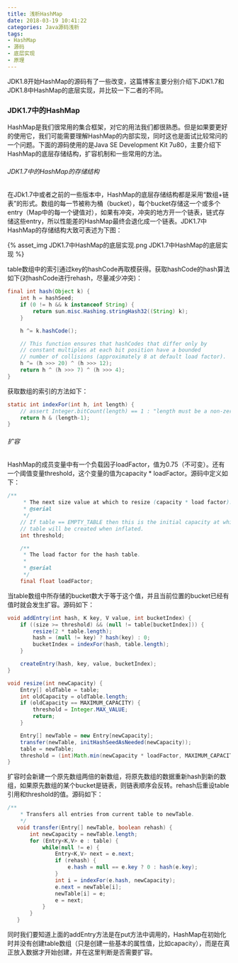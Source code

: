 ```yaml
---
title: 浅析HashMap
date: 2018-03-19 10:41:22
categories: Java源码浅析
tags:
- HashMap
- 源码
- 底层实现
- 原理
---
```


JDK1.8开始HashMap的源码有了一些改变，这篇博客主要分别介绍下JDK1.7和JDK1.8中HashMap的底层实现，并比较一下二者的不同。

### JDK1.7中的HashMap

HashMap是我们很常用的集合框架，对它的用法我们都很熟悉。但是如果要更好的使用它，我们可能需要理解HashMap的内部实现，同时这也是面试比较常问的一个问题。下面的源码使用的是Java SE Development Kit 7u80，主要介绍下HashMap的底层存储结构，扩容机制和一些常用的方法。

###### JDK1.7中的HashMap的存储结构

在JDk1.7中或者之前的一些版本中，HashMap的底层存储结构都是采用“数组+链表”的形式。数组的每一节被称为桶（bucket），每个bucket存储这一个或多个entry（Map中的每一个键值对），如果有冲突，冲突的地方开一个链表，链式存储这些entry，所以性能差的HashMap最终会退化成一个链表。JDK1.7中HashMap的存储结构大致可表述为下图：

{% asset_img JDK1.7中HashMap的底层实现.png JDK1.7中HashMap的底层实现 %}

table数组中的索引通过key的hashCode再取模获得。获取hashCode的hash算法如下(对hashCode进行rehash，尽量减少冲突)：

```java
final int hash(Object k) {
    int h = hashSeed;
    if (0 != h && k instanceof String) {
        return sun.misc.Hashing.stringHash32((String) k);
    }

    h ^= k.hashCode();

    // This function ensures that hashCodes that differ only by
    // constant multiples at each bit position have a bounded
    // number of collisions (approximately 8 at default load factor).
    h ^= (h >>> 20) ^ (h >>> 12);
    return h ^ (h >>> 7) ^ (h >>> 4);
}
```

获取数组的索引的方法如下：

```java
static int indexFor(int h, int length) {
    // assert Integer.bitCount(length) == 1 : "length must be a non-zero power of 2";
    return h & (length-1);
}
```

###### 扩容

HashMap的成员变量中有一个负载因子loadFactor，值为0.75（不可变）。还有一个阈值变量threshold，这个变量的值为capacity * loadFactor。源码中定义如下：

```java
/**
     * The next size value at which to resize (capacity * load factor).
     * @serial
     */
    // If table == EMPTY_TABLE then this is the initial capacity at which the
    // table will be created when inflated.
    int threshold;

    /**
     * The load factor for the hash table.
     *
     * @serial
     */
    final float loadFactor;
```

当table数组中所存储的bucket数大于等于这个值，并且当前位置的bucket已经有值时就会发生扩容。源码如下：

```java
void addEntry(int hash, K key, V value, int bucketIndex) {
    if ((size >= threshold) && (null != table[bucketIndex])) {
        resize(2 * table.length);
        hash = (null != key) ? hash(key) : 0;
        bucketIndex = indexFor(hash, table.length);
    }

    createEntry(hash, key, value, bucketIndex);
}
```

```java
void resize(int newCapacity) {
    Entry[] oldTable = table;
    int oldCapacity = oldTable.length;
    if (oldCapacity == MAXIMUM_CAPACITY) {
        threshold = Integer.MAX_VALUE;
        return;
    }

    Entry[] newTable = new Entry[newCapacity];
    transfer(newTable, initHashSeedAsNeeded(newCapacity));
    table = newTable;
    threshold = (int)Math.min(newCapacity * loadFactor, MAXIMUM_CAPACITY + 1);
}
```

扩容时会新建一个原先数组两倍的新数组，将原先数组的数据重新hash到新的数组，如果原先数组的某个bucket是链表，则链表顺序会反转。rehash后重设table引用和threshold的值。源码如下：

```java
/**
    * Transfers all entries from current table to newTable.
    */
   void transfer(Entry[] newTable, boolean rehash) {
       int newCapacity = newTable.length;
       for (Entry<K,V> e : table) {
           while(null != e) {
               Entry<K,V> next = e.next;
               if (rehash) {
                   e.hash = null == e.key ? 0 : hash(e.key);
               }
               int i = indexFor(e.hash, newCapacity);
               e.next = newTable[i];
               newTable[i] = e;
               e = next;
           }
       }
   }
```

同时我们要知道上面的addEntry方法是在put方法中调用的，HashMap在初始化时并没有创建table数组（只是创建一些基本的属性值，比如capacity），而是在真正放入数据才开始创建，并在这里判断是否需要扩容。
